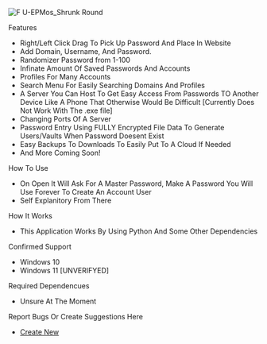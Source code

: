 
![F U-EPMos_Shrunk Round](https://github.com/user-attachments/assets/3d6a90cb-7f27-4435-8880-0874c7239376)

Features
- Right/Left Click Drag To Pick Up Password And Place In Website
- Add Domain, Username, And Password.
- Randomizer Password from 1-100
- Infinate Amount Of Saved Passwords And Accounts
- Profiles For Many Accounts
- Search Menu For Easily Searching Domains And Profiles
- A Server You Can Host To Get Easy Access From Passwords TO Another Device Like A Phone That Otherwise Would Be Difficult [Currently Does Not Work With The .exe file]
- Changing Ports Of A Server
- Password Entry Using FULLY Encrypted File Data To Generate Users/Vaults When Password Doesent Exist
- Easy Backups To Downloads To Easily Put To A Cloud If Needed
- And More Coming Soon!

How To Use
- On Open It Will Ask For A Master Password, Make A Password You Will Use Forever To Create An Account User
- Self Explanitory From There

How It Works
- This Application Works By Using Python And Some Other Dependencies

Confirmed Support
- Windows 10
- Windows 11 [UNVERIFYED]

Required Dependencues
- Unsure At The Moment

Report Bugs Or Create Suggestions Here
- [Create New](https://github.com/michutka198kit/EPM-os/issues/new)
